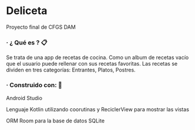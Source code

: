 # Deliceta

Proyecto final de CFGS DAM

### · ¿ Qué es ? 📋
<p>Se trata de una app de recetas de cocina. Como un album de recetas vacío que el usuario puede rellenar con sus recetas favoritas.
Las recetas se dividen en tres categorías: Entrantes, Platos, Postres.</p>

### · Construido con: 🚀
<p>Android Studio</p>
<p>Lenguaje Kotlin utilizando coorutinas y ReciclerView para mostrar las vistas</p>
<p>ORM Room para la base de datos SQLite</p>




